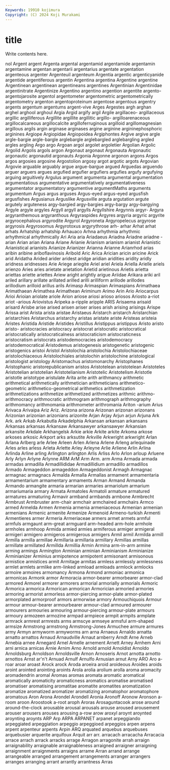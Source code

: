 ```yaml
---
Keywords: 19910 kojimura
Copyright: (C) 2024 Koji Murakami
---
```


# title

Write contents here.



nol
Argent argent Argenta argental argentamid argentamide argentamin argentamine argentan argentarii
argentarius argentate argentation argenteous argenter Argenteuil argenteum Argentia argentic argenticyanide
argentide argentiferous argentin Argentina argentina Argentine argentine Argentinean argentinean argentineans
argentines Argentinian Argentinidae argentinitrate Argentinize Argentino argentino argention argentite argento-
argentojarosite argentol argentometer argentometric argentometrically argentometry argenton argentoproteinum argentose argentous
argentry argents argentum argentums argent-vive Arges Argestes argh arghan arghel
arghool arghoul Argia Argid argify argil Argile argillaceo- argillaceous argillic
argilliferous Argillite argillite argillitic argillo- argilloarenaceous argillocalcareous argillocalcite argilloferruginous argilloid
argillomagnesian argillous argils argin arginase arginases argine arginine argininephosphoric arginines
Argiope Argiopidae Argiopoidea Argiphontes Argive argive argle argle-bargie argle-bargle arglebargle
arglebargled arglebargling argled argles argling Argo argo Argoan argol argolet
argoletier Argolian Argolic Argolid Argolis argols argon Argonaut argonaut Argonauta
Argonautic argonautic argonautid argonauts Argonia Argonne argonon argons Argos argos
argosies argosine Argostolion argosy argot argotic argots Argovian Argovie arguable
arguably argue argue-bargue argued Arguedas arguendo arguer arguers argues argufied
argufier argufiers argufies argufy argufying arguing arguitively Argulus argument argumenta
argumental argumentation argumentatious argumentative argumentatively argumentativeness argumentator argumentatory argumentive argumentMaths
arguments argumentum Argus argus arguses Argus-eyed argus-eyed argusfish argusfishes Argusianus
Arguslike Argusville arguta argutation argute argutely arguteness argy-bargied argy-bargies argy-bargy
argy-bargying Argyle argyle argyles Argyll argyll argylls Argyllshire Argynnis argyr-
Argyra argyranthemous argyranthous Argyraspides Argyres argyria argyric argyrite argyrocephalous argyrodite
Argyrol Argyroneta Argyropelecus argyrose argyrosis Argyrosomus Argyrotoxus argyrythrose arh- arhar
Arhat arhat arhats Arhatship arhatship Arhauaco Arhna arhythmia arhythmic arhythmical
arhythmically Ari Aria aria Ariadaeus Ariadna Ariadne ariadne -arian Arian
arian Ariana Ariane Arianie Arianism arianism arianist Arianistic Arianistical arianists
Arianize Arianizer Arianna Arianne Arianrhod arias aribin aribine ariboflavinosis Aribold
Aric Arica Arician aricin aricine Arick arid Aridatha Arided arider
aridest aridge aridian aridities aridity aridly aridness aridnesses Arie Ariege
ariegite Ariel ariel Ariela Ariella Arielle ariels arienzo Aries aries
arietate arietation Arietid arietinous Arietis arietta ariettas ariette ariettes Ariew
aright arightly arigue Ariidae Arikara ariki aril ariled arillary arillate
arillated arilled arilli arilliform arillode arillodes arillodium arilloid arillus arils
Arimasp Arimaspian Arimaspians Arimathaea Arimathaean Arimathea Arimathean Ariminum Arimo Arin
Ario Ariocarpus Arioi Arioian ariolate ariole Arion ariose ariosi arioso
ariosos Ariosto a-riot ariot -arious Ariovistus Aripeka a-ripple aripple ARIS
Arisaema arisaid arisard Arisbe arise arised arisen ariser arises arish
arising arisings Arispe Arissa arist Arista arista aristae Aristaeus Aristarch
aristarch Aristarchian aristarchies Aristarchus aristarchy aristas aristate ariste Aristeas aristeia
Aristes Aristida Aristide Aristides Aristillus Aristippus aristippus Aristo aristo aristo-
aristocracies aristocracy aristocrat aristocratic aristocratical aristocratically aristocraticalness aristocraticism aristocraticness aristocratism
aristocrats aristodemocracies aristodemocracy aristodemocratical Aristodemus aristogenesis aristogenetic aristogenic aristogenics aristoi
Aristol Aristolochia aristolochia Aristolochiaceae aristolochiaceous Aristolochiales aristolochin aristolochine aristological aristologist
aristology Aristomachus aristomonarchy Aristophanes Aristophanic aristorepublicanism aristos Aristotelean aristotelean Aristoteles
Aristotelian aristotelian Aristotelianism Aristotelic Aristotelism Aristotle aristotle aristotype aristulate Arita
arite arith arithmancy arithmetic arithmetical arithmetically arithmetician arithmeticians arithmetico-geometric arithmetico-geometrical
arithmetics arithmetization arithmetizations arithmetize arithmetized arithmetizes arithmic arithmo- arithmocracy arithmocratic
arithmogram arithmograph arithmography arithmomancy arithmomania arithmometer arithromania Ariton -arium Arius
Arivaca Arivaipa Ariz Ariz. Arizona arizona Arizonan arizonan arizonans Arizonian
arizonian arizonians arizonite Arjan Arjay Arjun arjun Arjuna Ark Ark.
ark Arkab Arkabutla Arkadelphia Arkansan arkansan arkansans Arkansas arkansas Arkansaw
Arkansawyer arkansawyer Arkansian arkansite Arkdale Arkhangelsk Arkie arkie Arkite arkite
Arkoma arkose arkoses arkosic Arkport arks arksutite Arkville Arkwright arkwright
Arlan Arlana Arlberg arle Arlee Arleen Arlen Arlena Arlene Arleng
arlequinade Arles arles arless Arleta Arlette Arley Arleyne Arlie Arliene
Arlin Arlina Arlinda Arline arling Arlington arlington Arlis Arliss Arlo
Arlon arloup Arluene Arly Arlyn Arlyne Arlynne ARM ArM Arm
Arm. arm Arma Armada armada armadas armadilla Armadillididae Armadillidium armadillo
armadillos Armado Armageddon armageddon Armageddonist Armagh Armagnac armagnac armagnacs Armalda
Armalla Armallas armament armamentaria armamentarium armamentary armaments Arman Armand Armanda
Armando armangite armaria armarian armaries armariolum armarium armariumaria armary Armata
Armatoles Armatoli armature armatured armatures armaturing Armavir armband armbands armbone
Armbrecht Armbrust Armbruster arm-chair armchair armchaired armchairs Armco armed Armelda
Armen Armenia armenia armeniaceous Armenian armenian armenians Armenic armenite Armenize
Armenoid Armeno-turkish Armenti Armentieres armer Armeria Armeriaceae armers armet armets
armful armfuls armgaunt arm-great armguard arm-headed arm-hole armhole armholes armhoop
Armida armied armies armiferous armiger armigeral armigeri armigero armigeros armigerous
armigers Armil armil Armilda armill Armilla armilla armillae Armillaria armillaria
armillary Armillas armillas armillate armillated Armillda Armillia Armin Armina arm-in-arm
armine arming armings Armington Arminian arminian Arminianism Arminianize Arminianizer Arminius
armipotence armipotent armisonant armisonous armistice armistices armit Armitage armitas armless
armlessly armlessness armlet armlets armlike arm-linked armload armloads armlock armlocks
armoire armoires armomancy Armona Armond armoniac armonica armonicas Armonk armor
Armoracia armor-bearer armorbearer armor-clad armored Armorel armorer armorers armorial armorially
armorials Armoric Armorica armorica Armorican armorican Armorician armoried armories armoring
armorist armorless armor-piercing armor-plate armor-plated armorplated armorproof armors armorwise armory
Armouchiquois Armour armour armour-bearer armourbearer armour-clad armoured armourer armourers armouries
armouring armour-piercing armour-plate armours armoury armozeen armozine armpad armpiece armpit
armpits armplate armrack armrest armrests arms armscye armseye armsful arm-shaped
armsize Armstrong armstrong Armstrong-Jones Armuchee armure armures army Armyn armyworm
armyworms arn arna Arnaeus Arnaldo arnatta arnatto arnattos Arnaud Arnaudville
Arnaut arnberry Arndt Arne Arneb Arnebia arnee Arnegard Arnel Arnelle
arnement Arnett Arney Arnhem Arni arni arnica arnicas Arnie Arnim
Arno Arnold arnold Arnoldist Arnoldo Arnoldsburg Arnoldson Arnoldsville Arnon Arnoseris
Arnot arnotta arnotto arnottos Arnst ar'n't Arnuad Arnulf Arnulfo Arnusian
arnut Arny ARO Aro a-roar aroar aroast Arock arock Aroda
aroeira aroid aroideous Aroides aroids aroint arointed arointing aroints Arola
arolia arolium arolla aroma aromacity aromadendrin aromal Aromas aromas aromata
aromatic aromatical aromatically aromaticity aromaticness aromatics aromatise aromatised aromatiser aromatising
aromatitae aromatite aromatites aromatization aromatize aromatized aromatizer aromatizing aromatophor aromatophore
aromatous Aron Arona Arondel Arondell Aronia Aronoff Aronow Aronson a-room
aroon Aroostook a-root aroph Aroras Arosaguntacook arose around around-the-clock arousable
arousal arousals arouse aroused arousement arouser arousers arouses arousing a-row
arow aroxyl aroynt aroynted aroynting aroynts ARP Arp ARPA ARPANET
arpanet arpeggiando arpeggiated arpeggiation arpeggio arpeggioed arpeggios arpen arpens arpent
arpenteur arpents Arpin ARQ arquated arquebus arquebuses arquebusier arquerite arquifoux
Arquit arr arr. arracach arracacha Arracacia arrace arrach arrack arracks
arrage Arragon arragonite arrah arraign arraignability arraignable arraignableness arraigned arraigner
arraigning arraignment arraignments arraigns arrame Arran arrand arrange arrangeable arranged
arrangement arrangements arranger arrangers arranges arranging arrant arrantly arrantness Arras
